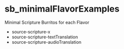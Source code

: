 # sb_minimalFlavorExamples

Minimal Scripture Burritos for each Flavor

* source-scripture-x
* source-scripture-textTranslation
* source-scripture-audioTranslation
